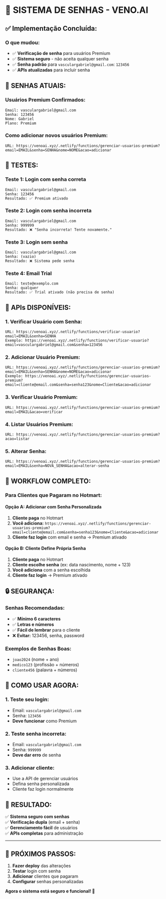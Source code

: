 # 🔐 SISTEMA DE SENHAS - VENO.AI

## ✅ **Implementação Concluída:**

### **O que mudou:**
- ✅ **Verificação de senha** para usuários Premium
- ✅ **Sistema seguro** - não aceita qualquer senha
- ✅ **Senha padrão** para `vasculargabriel@gmail.com`: `123456`
- ✅ **APIs atualizadas** para incluir senha

## 🔐 **SENHAS ATUAIS:**

### **Usuários Premium Confirmados:**
```
Email: vasculargabriel@gmail.com
Senha: 123456
Nome: Gabriel
Plano: Premium
```

### **Como adicionar novos usuários Premium:**
```
URL: https://venoai.xyz/.netlify/functions/gerenciar-usuarios-premium?email=EMAIL&senha=SENHA&nome=NOME&acao=adicionar
```

## 🧪 **TESTES:**

### **Teste 1: Login com senha correta**
```
Email: vasculargabriel@gmail.com
Senha: 123456
Resultado: ✅ Premium ativado
```

### **Teste 2: Login com senha incorreta**
```
Email: vasculargabriel@gmail.com
Senha: 999999
Resultado: ❌ "Senha incorreta! Tente novamente."
```

### **Teste 3: Login sem senha**
```
Email: vasculargabriel@gmail.com
Senha: (vazio)
Resultado: ❌ Sistema pede senha
```

### **Teste 4: Email Trial**
```
Email: teste@exemplo.com
Senha: qualquer
Resultado: ✅ Trial ativado (não precisa de senha)
```

## 🔧 **APIs DISPONÍVEIS:**

### **1. Verificar Usuário com Senha:**
```
URL: https://venoai.xyz/.netlify/functions/verificar-usuario?email=EMAIL&senha=SENHA
Exemplo: https://venoai.xyz/.netlify/functions/verificar-usuario?email=vasculargabriel@gmail.com&senha=123456
```

### **2. Adicionar Usuário Premium:**
```
URL: https://venoai.xyz/.netlify/functions/gerenciar-usuarios-premium?email=EMAIL&senha=SENHA&nome=NOME&acao=adicionar
Exemplo: https://venoai.xyz/.netlify/functions/gerenciar-usuarios-premium?email=cliente@email.com&senha=senha123&nome=Cliente&acao=adicionar
```

### **3. Verificar Usuário Premium:**
```
URL: https://venoai.xyz/.netlify/functions/gerenciar-usuarios-premium?email=EMAIL&acao=verificar
```

### **4. Listar Usuários Premium:**
```
URL: https://venoai.xyz/.netlify/functions/gerenciar-usuarios-premium?acao=listar
```

### **5. Alterar Senha:**
```
URL: https://venoai.xyz/.netlify/functions/gerenciar-usuarios-premium?email=EMAIL&senha=NOVA_SENHA&acao=alterar-senha
```

## 🎯 **WORKFLOW COMPLETO:**

### **Para Clientes que Pagaram no Hotmart:**

#### **Opção A: Adicionar com Senha Personalizada**
1. **Cliente paga** no Hotmart
2. **Você adiciona:** `https://venoai.xyz/.netlify/functions/gerenciar-usuarios-premium?email=cliente@email.com&senha=senha123&nome=Cliente&acao=adicionar`
3. **Cliente faz login** com email e senha → Premium ativado

#### **Opção B: Cliente Define Própria Senha**
1. **Cliente paga** no Hotmart
2. **Cliente escolhe senha** (ex: data nascimento, nome + 123)
3. **Você adiciona** com a senha escolhida
4. **Cliente faz login** → Premium ativado

## 🔒 **SEGURANÇA:**

### **Senhas Recomendadas:**
- ✅ **Mínimo 6 caracteres**
- ✅ **Letras e números**
- ✅ **Fácil de lembrar** para o cliente
- ❌ **Evitar:** 123456, senha, password

### **Exemplos de Senhas Boas:**
- `joao2024` (nome + ano)
- `medico123` (profissão + números)
- `cliente456` (palavra + números)

## 🚀 **COMO USAR AGORA:**

### **1. Teste seu login:**
- Email: `vasculargabriel@gmail.com`
- Senha: `123456`
- **Deve funcionar** como Premium

### **2. Teste senha incorreta:**
- Email: `vasculargabriel@gmail.com`
- Senha: `999999`
- **Deve dar erro** de senha

### **3. Adicionar cliente:**
- Use a API de gerenciar usuários
- Defina senha personalizada
- Cliente faz login normalmente

## 🎉 **RESULTADO:**

✅ **Sistema seguro com senhas**  
✅ **Verificação dupla** (email + senha)  
✅ **Gerenciamento fácil** de usuários  
✅ **APIs completas** para administração  

---

## 🔧 **PRÓXIMOS PASSOS:**

1. **Fazer deploy** das alterações
2. **Testar** login com senha
3. **Adicionar** clientes que pagaram
4. **Configurar** senhas personalizadas

**Agora o sistema está seguro e funcional! 🚀**
